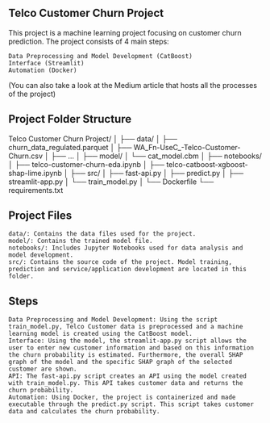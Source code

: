 ## Telco Customer Churn Project

This project is a machine learning project focusing on customer churn prediction. The project consists of 4 main steps:

    Data Preprocessing and Model Development (CatBoost)
    Interface (Streamlit)
    Automation (Docker)

(You can also take a look at the Medium article that hosts all the processes of the project)


## Project Folder Structure

Telco Customer Churn Project/
│
├── data/
│   ├── churn_data_regulated.parquet
│   ├── WA_Fn-UseC_-Telco-Customer-Churn.csv
│   ├── ...
│
├── model/
│   └── cat_model.cbm
│
├── notebooks/
│   ├── telco-customer-churn-eda.ipynb
│   ├── telco-catboost-xgboost-shap-lime.ipynb
│
├── src/
│   ├── fast-api.py
│   ├── predict.py
│   ├── streamlit-app.py
│   └── train_model.py
│
└── Dockerfile
└── requirements.txt

## Project Files

    data/: Contains the data files used for the project.
    model/: Contains the trained model file.
    notebooks/: Includes Jupyter Notebooks used for data analysis and model development.
    src/: Contains the source code of the project. Model training, prediction and service/application development are located in this folder.

## Steps

    Data Preprocessing and Model Development: Using the script train_model.py, Telco Customer data is preprocessed and a machine learning model is created using the CatBoost model.
    Interface: Using the model, the streamlit-app.py script allows the user to enter new customer information and based on this information the churn probability is estimated. Furthermore, the overall SHAP graph of the model and the specific SHAP graph of the selected customer are shown.
    API: The fast-api.py script creates an API using the model created with train_model.py. This API takes customer data and returns the churn probability.
    Automation: Using Docker, the project is containerized and made executable through the predict.py script. This script takes customer data and calculates the churn probability.

